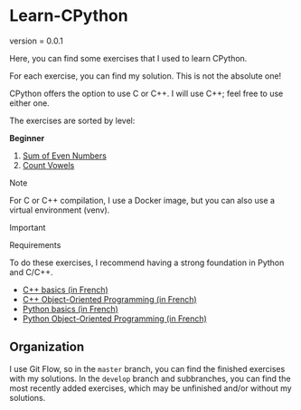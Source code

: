 # Learn-CPython

version = 0.0.1

Here, you can find some exercises that I used to learn CPython.

For each exercise, you can find my solution. This is not the absolute one!

CPython offers the option to use C or C++. I will use C++; feel free to use either one.

The exercises are sorted by level:

**Beginner**
1. [Sum of Even Numbers](Beginner/1_Sum_of_Even_Numbers/)
2. [Count Vowels](Beginner/2_Count_Vowels/)

> [!NOTE]
> For C or C++ compilation, I use a Docker image, but you can also use a virtual environment (venv).

> [!IMPORTANT]
> Requirements
>
> To do these exercises, I recommend having a strong foundation in Python and C/C++.
> 
> - [C++ basics (in French)](https://openclassrooms.com/fr/courses/1894236-apprenez-a-programmer-en-c)
> - [C++ Object-Oriented Programming (in French)](https://openclassrooms.com/fr/courses/7137751-programmez-en-oriente-objet-avec-c)
> - [Python basics (in French)](https://openclassrooms.com/fr/courses/7168871-apprenez-les-bases-du-langage-python)
> - [Python Object-Oriented Programming (in French)](https://openclassrooms.com/fr/courses/7150616-apprenez-la-programmation-orientee-objet-avec-python)

## Organization

I use Git Flow, so in the `master` branch, you can find the finished exercises with my solutions. In the `develop` branch and subbranches, you can find the most recently added exercises, which may be unfinished and/or without my solutions.
